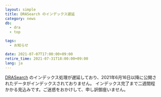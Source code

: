 ```yaml
---
layout: simple
title: DRASearch のインデックス遅延
category: news
db:
  - dra
  - top

tags:
  - お知らせ

date: 2021-07-07T17:00:00+09:00
retire_time: 2021-07-31T18:00:00+09:00
lang: ja
---
```


[DRASearch](https://ddbj.nig.ac.jp/DRASearch/) のインデックス処理が遅延しており、2021年6月16日以降に公開されたデータがインデックスされておりません。
インデックス完了まで二週間程かかる見込みです。ご迷惑をおかけして、申し訳御座いません。
